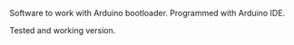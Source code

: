 Software to work with Arduino bootloader. Programmed with Arduino IDE.

Tested and working version.
